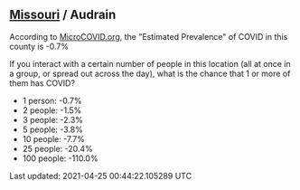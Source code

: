 
## [Missouri](/united-states/missouri) / Audrain

According to [MicroCOVID.org](http://microcovid.org),
the "Estimated Prevalence" of COVID in this county is -0.7%

If you interact with a certain number of people in this location
(all at once in a group, or spread out across the day), what is the chance that
1 or more of them has COVID?

- 1 person: -0.7%
- 2 people: -1.5%
- 3 people: -2.3%
- 5 people: -3.8%
- 10 people: -7.7%
- 25 people: -20.4%
- 100 people: -110.0%

Last updated: 2021-04-25 00:44:22.105289 UTC
